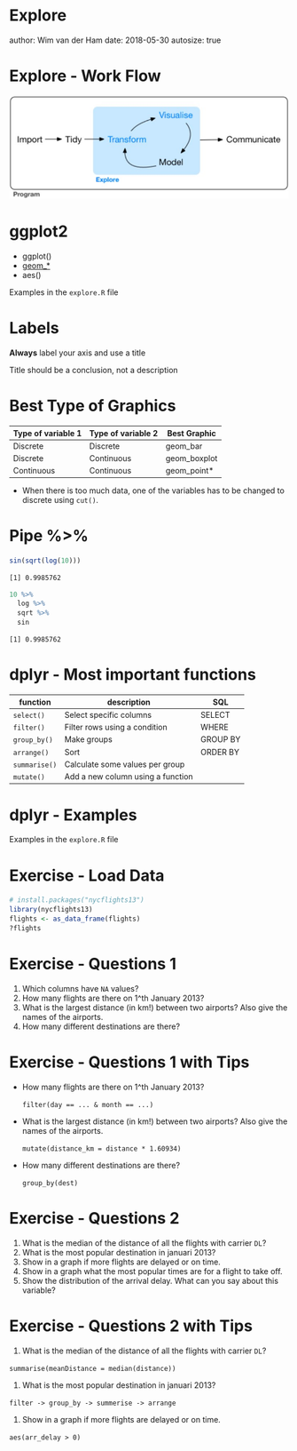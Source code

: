 

Explore
========================================================
author: Wim van der Ham
date: 2018-05-30
autosize: true

Explore - Work Flow
========================================================

![Explore Work Flow](./explore_workflow.jpg)

ggplot2
========================================================

- ggplot()
- [geom_*](http://ggplot2.tidyverse.org/reference/index.html#section-layer-geoms)
- aes()

Examples in the `explore.R` file

Labels
========================================================

**Always** label your axis and use a title

Title should be a conclusion, not a description

Best Type of Graphics
========================================================

| Type of variable 1 | Type of variable 2 | Best Graphic |
| --- | --- | --- |
| Discrete | Discrete | geom_bar |
| Discrete | Continuous | geom_boxplot |
| Continuous | Continuous | geom_point* |

* When there is too much data, one of the variables has to be changed to discrete using `cut()`.

Pipe %>%
========================================================


```r
sin(sqrt(log(10)))
```

```
[1] 0.9985762
```


```r
10 %>%
  log %>%
  sqrt %>%
  sin
```

```
[1] 0.9985762
```

dplyr - Most important functions
========================================================

| function | description | SQL |
| --- | --- | --- |
| `select()` | Select specific columns | SELECT |
| `filter()` | Filter rows using a condition | WHERE |
| `group_by()` | Make groups | GROUP BY |
| `arrange()` | Sort | ORDER BY |
| `summarise()` | Calculate some values per group | |
| `mutate()` | Add a new column using a function | |

dplyr - Examples
========================================================

Examples in the `explore.R` file

Exercise - Load Data
========================================================


```r
# install.packages("nycflights13")
library(nycflights13)
flights <- as_data_frame(flights)
?flights
```

Exercise - Questions 1
========================================================

1. Which columns have `NA` values?
1. How many flights are there on 1^th January 2013?
1. What is the largest distance (in km!) between two airports? Also give the names of the airports.
1. How many different destinations are there?

Exercise - Questions 1 with Tips
========================================================

- How many flights are there on 1^th January 2013? 
  
  `filter(day == ... & month == ...)`
- What is the largest distance (in km!) between two airports? Also give the names of the airports.

  `mutate(distance_km = distance * 1.60934)`
- How many different destinations are there?

  `group_by(dest)`

Exercise - Questions 2
========================================================

1. What is the median of the distance of all the flights with carrier `DL`?
1. What is the most popular destination in januari 2013?
1. Show in a graph if more flights are delayed or on time.
1. Show in a graph what the most popular times are for a flight to take off.
1. Show the distribution of the arrival delay. What can you say about this variable?

Exercise - Questions 2 with Tips
========================================================

1. What is the median of the distance of all the flights with carrier `DL`?

  `summarise(meanDistance = median(distance))`
1. What is the most popular destination in januari 2013?

  `filter -> group_by -> summerise -> arrange`
1. Show in a graph if more flights are delayed or on time.

  `aes(arr_delay > 0)`
